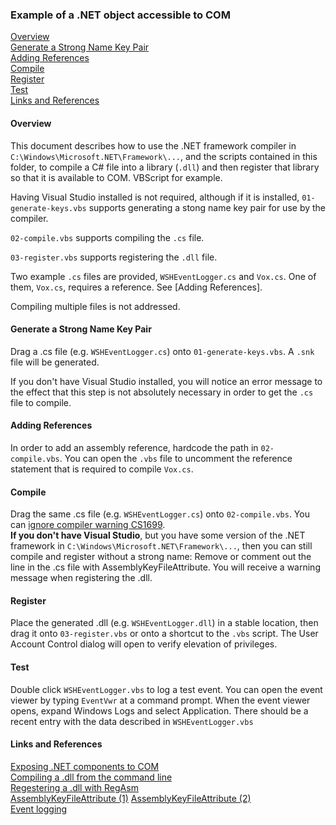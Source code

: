 
### Example of a .NET object accessible to COM

[Overview](#overview)  
[Generate a Strong Name Key Pair](#generate-a-strong-name-key-pair)  
[Adding References](#adding-references)  
[Compile](#compile)  
[Register](#register)  
[Test](#test)  
[Links and References](#links-and-references)  

#### Overview

This document describes how to use the .NET framework compiler in `C:\Windows\Microsoft.NET\Framework\...`, and the scripts contained in this folder, to compile a C# file into a library (`.dll`) and then register that library so that it is available to COM. VBScript for example.

Having Visual Studio installed is not required, although if it is installed, `01-generate-keys.vbs` supports generating a stong name key pair for use by the compiler.

`02-compile.vbs` supports compiling the `.cs` file.

`03-register.vbs` supports registering the `.dll` file.  

Two example `.cs` files are provided, `WSHEventLogger.cs` and `Vox.cs`.
One of them, `Vox.cs`, requires a reference. See [Adding References].

Compiling multiple files is not addressed.

#### Generate a Strong Name Key Pair

Drag a .cs file (e.g. `WSHEventLogger.cs`) onto `01-generate-keys.vbs`. A `.snk` file will be generated. 

If you don't have Visual Studio installed, you will notice an error message to the effect that this step is not absolutely necessary in order to get the `.cs` file to compile.  

#### Adding References

In order to add an assembly reference, hardcode the path in `02-compile.vbs`. You can open the `.vbs` file to uncomment the reference statement that is required to compile `Vox.cs`.

#### Compile

Drag the same .cs file (e.g. `WSHEventLogger.cs`) onto `02-compile.vbs`. You can [ignore compiler warning CS1699](https://msdn.microsoft.com/en-us/library/xc31ft41%28v=vs.110%29.aspx?f=255&MSPPError=-2147217396).    
**If you don't have Visual Studio**, but you have some version of the .NET framework in `C:\Windows\Microsoft.NET\Framework\...`, then you can still compile and register without a strong name: Remove or comment out the line in the .cs file with AssemblyKeyFileAttribute. You will receive a warning message when registering the .dll.

#### Register

Place the generated .dll (e.g. `WSHEventLogger.dll`) in a stable location, then drag it onto `03-register.vbs` or onto a shortcut to the `.vbs` script. The User Account Control dialog will open to verify elevation of privileges.

#### Test

Double click `WSHEventLogger.vbs` to log a test event. You can open the event viewer by typing `EventVwr` at a command prompt. When the event viewer opens, expand Windows Logs and select Application. There should be a recent entry with the data described in `WSHEventLogger.vbs`

#### Links and References

[Exposing .NET components to COM](http://www.codeproject.com/Articles/3511/Exposing-NET-Components-to-COM)  
[Compiling a .dll from the command line](https://msdn.microsoft.com/en-us/library/78f4aasd.aspx)  
[Regestering a .dll with RegAsm](http://stackoverflow.com/questions/13931337/register-comdlg32-dll-gets-regsvr32-dllregisterserver-entry-point-was-not-found)  
[AssemblyKeyFileAttribute (1)](https://msdn.microsoft.com/en-us/library/system.reflection.assemblykeyfileattribute(v=vs.110).aspx)  
[AssemblyKeyFileAttribute (2)](https://msdn.microsoft.com/en-us/library/xc31ft41%28v=vs.110%29.aspx?f=255&MSPPError=-2147217396)  
[Event logging](https://msdn.microsoft.com/en-us/library/w3t54f67\(v=vs.90\).aspx)  


<br />
<br />
<br />
<br />
<br />
<br />
<br />
<br />
<br />
<br />
<br />
<br />
<br />
<br />
